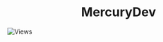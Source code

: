<h1 align="center">MercuryDev</h1>

![Views](https://komarev.com/ghpvc/?username=Mercurydev986&color=red)
